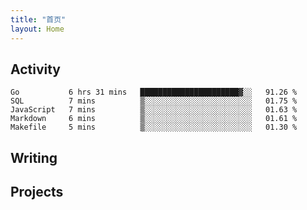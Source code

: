 ```yaml
---
title: "首页"
layout: Home
---
```


## Activity
<!--START_SECTION:waka-->
```text
Go           6 hrs 31 mins   ██████████████████████▓░░   91.26 % 
SQL          7 mins          ▒░░░░░░░░░░░░░░░░░░░░░░░░   01.75 % 
JavaScript   7 mins          ▒░░░░░░░░░░░░░░░░░░░░░░░░   01.63 % 
Markdown     6 mins          ▒░░░░░░░░░░░░░░░░░░░░░░░░   01.61 % 
Makefile     5 mins          ▒░░░░░░░░░░░░░░░░░░░░░░░░   01.30 % 
```
<!--END_SECTION:waka-->

## Writing
<PindedPosts />

## Projects
<Projects />
